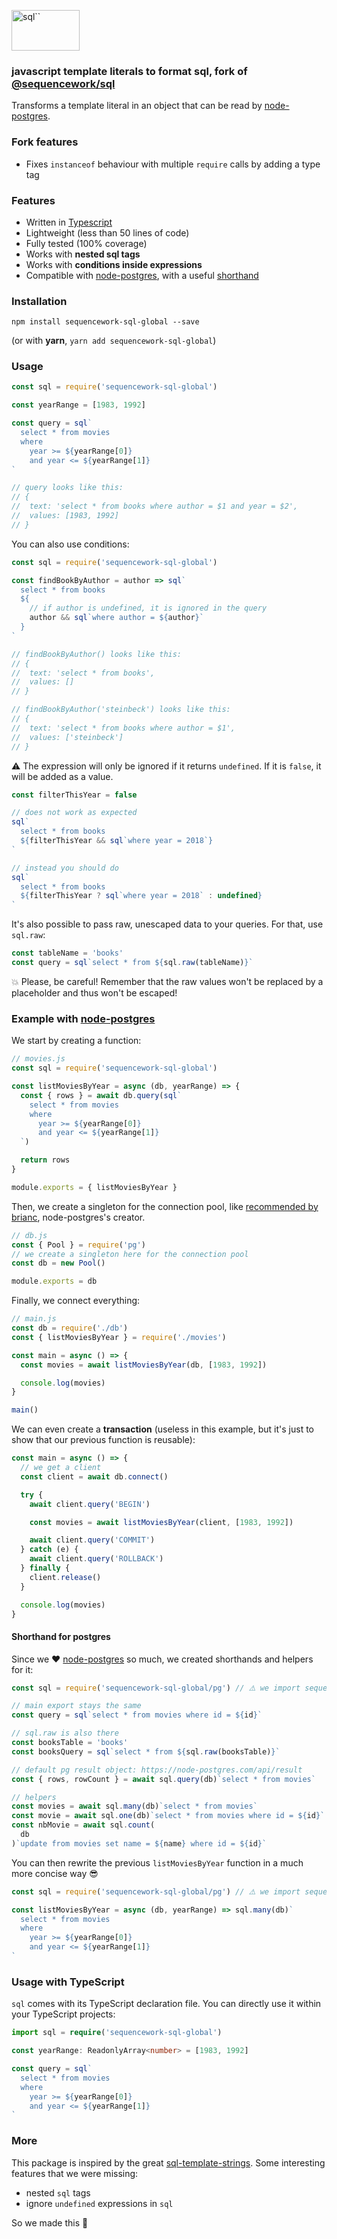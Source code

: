 <img src="logo.png" alt="sql``" width="109" height="65"><br>

### javascript template literals to format sql, fork of [@sequencework/sql](https://github.com/sequencework/sql)

Transforms a template literal in an object that can be read by [node-postgres](https://github.com/brianc/node-postgres).

### Fork features

- Fixes `instanceof` behaviour with multiple `require` calls by adding a type tag

### Features

- Written in [Typescript](#usage-with-typescript)
- Lightweight (less than 50 lines of code)
- Fully tested (100% coverage)
- Works with **nested sql tags**
- Works with **conditions inside expressions**
- Compatible with [node-postgres](https://github.com/brianc/node-postgres), with a useful [shorthand](#shorthand-fo-postgres)

### Installation

```
npm install sequencework-sql-global --save
```

(or with **yarn**, `yarn add sequencework-sql-global`)

### Usage

```js
const sql = require('sequencework-sql-global')

const yearRange = [1983, 1992]

const query = sql`
  select * from movies
  where 
    year >= ${yearRange[0]} 
    and year <= ${yearRange[1]}
`

// query looks like this:
// {
//  text: 'select * from books where author = $1 and year = $2',
//  values: [1983, 1992]
// }
```

You can also use conditions:

```js
const sql = require('sequencework-sql-global')

const findBookByAuthor = author => sql`
  select * from books
  ${
    // if author is undefined, it is ignored in the query
    author && sql`where author = ${author}`
  }
`

// findBookByAuthor() looks like this:
// {
//  text: 'select * from books',
//  values: []
// }

// findBookByAuthor('steinbeck') looks like this:
// {
//  text: 'select * from books where author = $1',
//  values: ['steinbeck']
// }
```

⚠️ The expression will only be ignored if it returns `undefined`. If it is `false`, it will be added as a value.

```js
const filterThisYear = false

// does not work as expected
sql`
  select * from books
  ${filterThisYear && sql`where year = 2018`}
`

// instead you should do
sql`
  select * from books
  ${filterThisYear ? sql`where year = 2018` : undefined}
`
```

It's also possible to pass raw, unescaped data to your queries. For that, use `sql.raw`:

```js
const tableName = 'books'
const query = sql`select * from ${sql.raw(tableName)}`
```

💥 Please, be careful! Remember that the raw values won't be replaced by a placeholder and thus won't be escaped!

### Example with [node-postgres](https://github.com/brianc/node-postgres)

We start by creating a function:

```js
// movies.js
const sql = require('sequencework-sql-global')

const listMoviesByYear = async (db, yearRange) => {
  const { rows } = await db.query(sql`
    select * from movies
    where 
      year >= ${yearRange[0]} 
      and year <= ${yearRange[1]}
  `)

  return rows
}

module.exports = { listMoviesByYear }
```

Then, we create a singleton for the connection pool, like [recommended by brianc](https://node-postgres.com/guides/project-structure), node-postgres's creator.

```js
// db.js
const { Pool } = require('pg')
// we create a singleton here for the connection pool
const db = new Pool()

module.exports = db
```

Finally, we connect everything:

```js
// main.js
const db = require('./db')
const { listMoviesByYear } = require('./movies')

const main = async () => {
  const movies = await listMoviesByYear(db, [1983, 1992])

  console.log(movies)
}

main()
```

We can even create a **transaction** (useless in this example, but it's just to show that our previous function is reusable):

```js
const main = async () => {
  // we get a client
  const client = await db.connect()

  try {
    await client.query('BEGIN')

    const movies = await listMoviesByYear(client, [1983, 1992])

    await client.query('COMMIT')
  } catch (e) {
    await client.query('ROLLBACK')
  } finally {
    client.release()
  }

  console.log(movies)
}
```

#### Shorthand for postgres

Since we ❤️ [node-postgres](https://github.com/brianc/node-postgres) so much, we created shorthands and helpers for it:

```js
const sql = require('sequencework-sql-global/pg') // ⚠️ we import sequencework-sql-global/pg

// main export stays the same
const query = sql`select * from movies where id = ${id}`

// sql.raw is also there
const booksTable = 'books'
const booksQuery = sql`select * from ${sql.raw(booksTable)}`

// default pg result object: https://node-postgres.com/api/result
const { rows, rowCount } = await sql.query(db)`select * from movies`

// helpers
const movies = await sql.many(db)`select * from movies`
const movie = await sql.one(db)`select * from movies where id = ${id}`
const nbMovie = await sql.count(
  db
)`update from movies set name = ${name} where id = ${id}`
```

You can then rewrite the previous `listMoviesByYear` function in a much more concise way 😎

```js
const sql = require('sequencework-sql-global/pg') // ⚠️ we import sequencework-sql-global/pg

const listMoviesByYear = async (db, yearRange) => sql.many(db)`
  select * from movies
  where 
    year >= ${yearRange[0]} 
    and year <= ${yearRange[1]}
`
```

### Usage with TypeScript

`sql` comes with its TypeScript declaration file. You can directly use it within your TypeScript projects:

```ts
import sql = require('sequencework-sql-global')

const yearRange: ReadonlyArray<number> = [1983, 1992]

const query = sql`
  select * from movies
  where
    year >= ${yearRange[0]}
    and year <= ${yearRange[1]}
`
```

### More

This package is inspired by the great [sql-template-strings](https://github.com/felixfbecker/node-sql-template-strings). Some interesting features that we were missing:

- nested `sql` tags
- ignore `undefined` expressions in `sql`

So we made this 🙂
